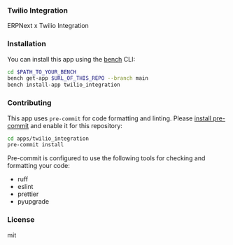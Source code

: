 ### Twilio Integration

ERPNext x Twilio Integration

### Installation

You can install this app using the [bench](https://github.com/frappe/bench) CLI:

```bash
cd $PATH_TO_YOUR_BENCH
bench get-app $URL_OF_THIS_REPO --branch main
bench install-app twilio_integration
```

### Contributing

This app uses `pre-commit` for code formatting and linting. Please [install pre-commit](https://pre-commit.com/#installation) and enable it for this repository:

```bash
cd apps/twilio_integration
pre-commit install
```

Pre-commit is configured to use the following tools for checking and formatting your code:

- ruff
- eslint
- prettier
- pyupgrade

### License

mit
